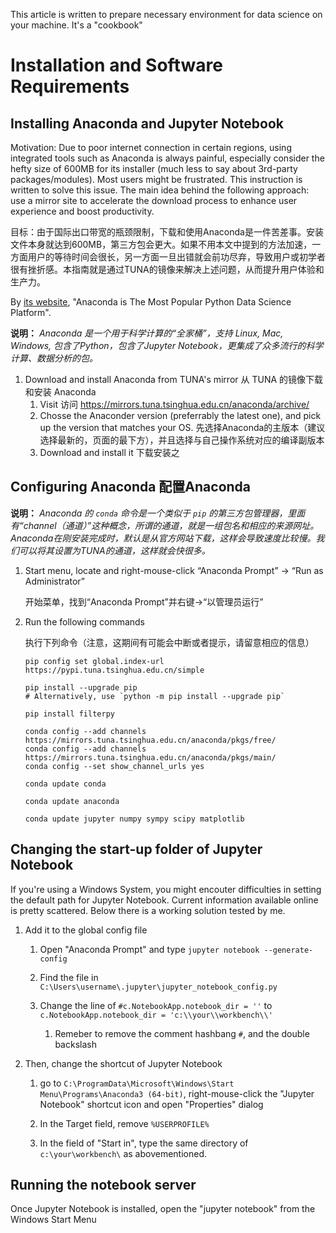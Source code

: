 This article is written to prepare necessary environment for data science on your machine. It's a "cookbook"

# Installation and Software Requirements

## Installing Anaconda and Jupyter Notebook

Motivation: Due to poor internet connection in certain regions, using integrated tools such as Anaconda is always painful, especially consider the hefty size of 600MB for its installer (much less to say about 3rd-party packages/modules). Most users might be frustrated. This instruction is written to solve this issue. The main idea behind the following approach: use a mirror site to accelerate the download process to enhance user experience and boost productivity.

目标：由于国际出口带宽的瓶颈限制，下载和使用Anaconda是一件苦差事。安装文件本身就达到600MB，第三方包会更大。如果不用本文中提到的方法加速，一方面用户的等待时间会很长，另一方面一旦出错就会前功尽弃，导致用户或初学者很有挫折感。本指南就是通过TUNA的镜像来解决上述问题，从而提升用户体验和生产力。

By [its website](https://www.anaconda.com/),  "Anaconda is The Most Popular Python Data Science Platform". 

__说明：__ *Anaconda 是一个用于科学计算的“全家桶”，支持 Linux, Mac, Windows, 包含了Python，包含了Jupyter Notebook，更集成了众多流行的科学计算、数据分析的包。*


1.  Download and install Anaconda from TUNA's mirror 从 TUNA 的镜像下载和安装 Anaconda
    1.  Visit 访问 https://mirrors.tuna.tsinghua.edu.cn/anaconda/archive/
    1.  Chosse the Anaconder version (preferrably the latest one), and pick up the version that matches your OS. 先选择Anaconda的主版本（建议选择最新的，页面的最下方），并且选择与自己操作系统对应的编译副版本
    1.  Download and install it 下载安装之


## Configuring Anaconda 配置Anaconda 

__说明：__ *Anaconda 的 `conda` 命令是一个类似于 `pip` 的第三方包管理器，里面有“channel（通道）”这种概念，所谓的通道，就是一组包名和相应的来源网址。Anaconda在刚安装完成时，默认是从官方网站下载，这样会导致速度比较慢。我们可以将其设置为TUNA的通道，这样就会快很多。*

1.  Start menu, locate and right-mouse-click “Anaconda Prompt” -> “Run as Administrator” 

    开始菜单，找到“Anaconda Prompt”并右键->“以管理员运行”

1.  Run the following commands

    执行下列命令（注意，这期间有可能会中断或者提示，请留意相应的信息）
    ``` cli
    pip config set global.index-url https://pypi.tuna.tsinghua.edu.cn/simple

    pip install --upgrade pip
    # Alternatively, use `python -m pip install --upgrade pip`
    
    pip install filterpy
    
    conda config --add channels https://mirrors.tuna.tsinghua.edu.cn/anaconda/pkgs/free/
    conda config --add channels https://mirrors.tuna.tsinghua.edu.cn/anaconda/pkgs/main/
    conda config --set show_channel_urls yes

    conda update conda
    
    conda update anaconda

    conda update jupyter numpy sympy scipy matplotlib

    ```

## Changing the start-up folder of Jupyter Notebook

If you're using a Windows System, you might encouter difficulties in setting the default path for Jupyter Notebook. Current information available online is pretty scattered. Below there is a working solution tested by me. 

1.  Add it to the global config file

    1.  Open "Anaconda Prompt" and type `jupyter notebook --generate-config`

    1.  Find the file in `C:\Users\username\.jupyter\jupyter_notebook_config.py`

    1.  Change the line of `#c.NotebookApp.notebook_dir = ''` to `c.NotebookApp.notebook_dir = 'c:\\your\\workbench\\'`

        1.  Remeber to remove the comment hashbang `#`, and the double backslash

1.  Then, change the shortcut of Jupyter Notebook

    1.  go to `C:\ProgramData\Microsoft\Windows\Start Menu\Programs\Anaconda3 (64-bit)`, right-mouse-click the "Jupyter Notebook" shortcut icon and open "Properties" dialog

    1.  In the Target field, remove `%USERPROFILE%`

    1.  In the field of "Start in", type the same directory of `c:\your\workbench\` as abovementioned.

## Running the notebook server

Once Jupyter Notebook is installed, open the "jupyter notebook" from the Windows Start Menu




